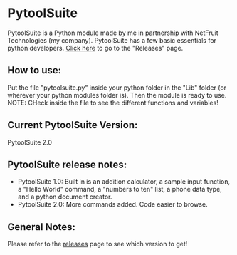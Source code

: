 # PytoolSuite

PytoolSuite is a Python module made by me in partnership with NetFruit Technologies (my company). PytoolSuite has a few basic essentials for python developers.
[Click here](https://github.com/SmashedFrenzy16/pytoolsuite/releases) to go to the "Releases" page.

## How to use:

Put the file "pytoolsuite.py" inside your python folder in the "Lib" folder (or wherever your python modules folder is). Then the module is ready to use.
NOTE: CHeck inside the file to see the different functions and variables!

## Current PytoolSuite Version:

PytoolSuite 2.0

## PytoolSuite release notes:

- PytoolSuite 1.0: Built in is an addition calculator, a sample input function, a "Hello World" command, a "numbers to ten" list, a phone data type, and a python document creator.
- PytoolSuite 2.0: More commands added. Code easier to browse.

## General Notes:

Please refer to the [releases](https://github.com/SmashedFrenzy16/pytoolsuite/releases) page to see which version to get!
